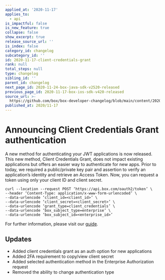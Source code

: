 ```yaml
---
applied_at: '2020-11-17'
applies_to:
  - api
is_impactful: false
is_new_feature: true
collapse: false
show_excerpt: true
release_source_url: ''
is_index: false
category_id: changelog
subcategory_id: ''
id: 2020-11-17-client-credentials-grant
rank: null
total_steps: null
type: changelog
sibling_id: ''
parent_id: changelog
next_page_id: 2020-11-24-box-java-sdk-v2520-released
previous_page_id: 2020-11-17-box-ios-sdk-v420-released
source_url: >-
  https://github.com/box/box-developer-changelog/blob/main/content/2020/11-17-client-credentials-grant.md
published_at: 2020/11-17
---
```

# Announcing Client Credentials Grant authentication

<!-- more -->

A new method for authenticating your JWT applications is now released.
This new method, Client Credentials Grant, does not impact existing applications
but offers an easier way to authenticate for new apps. Prior to today, we
required a public/private key pair and assertion to verify an application’s
identity and retrieve an Access Token. Now, you can request a token using only
your client ID and client secret.

```cURL
curl --location --request POST ‘https://api.box.com/oauth2/token’ \
--header ‘Content-Type: application/x-www-form-urlencoded’ \
--data-urlencode ‘client_id=<client_id>’ \
--data-urlencode ‘client_secret=<client_secret>’ \
--data-urlencode ‘grant_type=client_credentials’ \
--data-urlencode ‘box_subject_type=enterprise’ \
--data-urlencode ‘box_subject_id=<enterprise_id>’
```

For further information, please visit our [guide][guide].

## Updates

* Added client credentials grant as an auth option for new applications
* Added 2FA requirement to copy/view client secret
* Added selected authentication method in the Enterprise Authorization request
* Removed the ability to change authentication type

[guide]: g://authentication/jwt/without-sdk/#client-credentials-grant